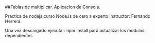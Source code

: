 ##Tablas de multiplicar.  Aplicacion de Consola.

Practica de nodejs curso NodeJs de cero a experto
Instructor:   Fernando Herrera.

Una vez descargado ejecutar: npm install para actualizar los modulos dependientes
